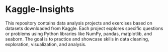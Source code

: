 # Kaggle-Insights

This repository contains data analysis projects and exercises based on datasets downloaded from Kaggle. Each project explores specific questions or problems using Python libraries like NumPy, pandas, matplotlib, and seaborn. The goal is to practice and showcase skills in data cleaning, exploration, visualization, and analysis.
